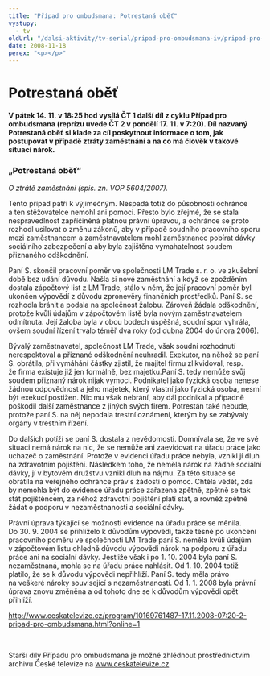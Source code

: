 ```yaml
---
title: "Případ pro ombudsmana: Potrestaná oběť"
vystupy:
  - tv
oldUrl: "/dalsi-aktivity/tv-serial/pripad-pro-ombudsmana-iv/pripad-pro-ombudsmana-potrestana-obet/"
date: 2008-11-18
perex: "<p></p>"
---
```


<!-- imported from the old website -->

<h1 class="Nadpis1">Potrestaná oběť</h1><p class="Normln-web" style="FONT-WEIGHT: bold">V pátek 14. 11. v 18:25 hod vysílá ČT 1 další díl z cyklu Případ pro ombudsmana (reprízu uvede ČT 2 v pondělí 17. 11. v 7:20). Díl nazvaný Potrestaná oběť si klade za cíl poskytnout informace o tom, jak postupovat v případě ztráty zaměstnání a na co má člověk v takové situaci nárok.</p><h3 class="Nadpis2">„Potrestaná oběť“</h3><p class="Normln-web"><span style="FONT-STYLE: italic">O ztrátě zaměstnání (spis. zn. VOP 5604</span><span style="FONT-STYLE: italic">/200</span><span style="FONT-STYLE: italic">7</span><span style="FONT-STYLE: italic">). </span></p><p class="Normln-web">Tento případ patří k výjimečným. Nespadá totiž do působnosti ochránce a ten stěžovatelce nemohl ani pomoci. Přesto bylo zřejmé, že se stala nespravedlnost zapříčiněná platnou právní úpravou, a ochránce se proto rozhodl usilovat o změnu zákonů, aby v případě soudního pracovního sporu mezi zaměstnancem a zaměstnavatelem mohl zaměstnanec pobírat dávky sociálního zabezpečení a aby byla zajištěna vymahatelnost soudem přiznaného odškodnění.</p><p class="Normln-web">Paní S. skončil pracovní poměr ve společnosti LM Trade s. r. o. ve zkušební době bez udání důvodu. Našla si nové zaměstnání a když se zpožděním dostala zápočtový list z LM Trade, stálo v něm, že její pracovní poměr byl ukončen výpovědí z důvodu zpronevěry finančních prostředků. Paní S. se rozhodla bránit a podala na společnost žalobu. Zároveň žádala odškodnění, protože kvůli údajům v zápočtovém listě byla novým zaměstnavatelem odmítnuta. Její žaloba byla v obou bodech úspěšná, soudní spor vyhrála, ovšem soudní řízení trvalo téměř dva roky (od dubna 2004 do února 2006).</p><p class="Normln-web">Bývalý zaměstnavatel, společnost LM Trade, však soudní rozhodnutí nerespektoval a přiznané odškodnění neuhradil. Exekutor, na něhož se paní S. obrátila, při vymáhání částky zjistil, že majitel firmu zlikvidoval, resp. že firma existuje již jen formálně, bez majetku.Paní S. tedy nemůže svůj soudem přiznaný nárok nijak vymoci. Podnikatel jako fyzická osoba nenese žádnou odpovědnost a jeho majetek, který vlastní jako fyzická osoba, nesmí být exekucí postižen. Nic mu však nebrání, aby dál podnikal a případně poškodil další zaměstnance z jiných svých firem. Potrestán také nebude, protože paní S. na něj nepodala trestní oznámení, kterým by se zabývaly orgány v trestním řízení.</p><p class="Normln-web">Do dalších potíží se paní S. dostala z nevědomosti. Domnívala se, že ve své situaci nemá nárok na nic, že se nemůže ani zaevidovat na úřadu práce jako uchazeč o zaměstnání. Protože v evidenci úřadu práce nebyla, vznikl jí dluh na zdravotním pojištění. Následkem toho, že neměla nárok na žádné sociální dávky, jí v bytovém družstvu vznikl dluh na nájmu. Za této situace se obrátila na veřejného ochránce práv s žádostí o pomoc. Chtěla vědět, zda by nemohla být do evidence úřadu práce zařazena zpětně, zpětně se tak stát pojištěncem, za něhož zdravotní pojištění platí stát, a rovněž zpětně žádat o podporu v nezaměstnanosti a sociální dávky.</p><p class="Normln-web">Právní úprava týkající se možnosti evidence na úřadu práce se měnila. Do 30. 9. 2004 se přihlíželo k důvodům výpovědi, takže těsně po ukončení pracovního poměru ve společnosti LM Trade paní S. neměla kvůli údajům v zápočtovém listu ohledně důvodu výpovědi nárok na podporu z úřadu práce ani na sociální dávky. Jestliže však i po 1. 10. 2004 byla paní S. nezaměstnaná, mohla se na úřadu práce nahlásit. Od 1. 10. 2004 totiž platilo, že se k důvodu výpovědi nepřihlíží. Paní S. tedy měla právo na veškeré nároky související s nezaměstnaností. Od 1. 1. 2008 byla právní úprava znovu změněna a od tohoto dne se k důvodům výpovědi opět přihlíží.</p><p class="Normln-web"><a title="Otevření do nového okna" href="http://www.ceskatelevize.cz/program/10169761487-17.11.2008-07:20-2-pripad-pro-ombudsmana.html?online=1" target="_blank">http://www.ceskatelevize.cz/program/10169761487-17.11.2008-07:20-2-pripad-pro-ombudsmana.html?online=1</a> <img alt="" src="https://www.ochrance.cz/typo3/ext/od_linkdesc/icons/external.gif" class="od_linkdesc_icon_external" /></p><p class="Normln-web"> </p><p class="Normln-web">Starší díly Případu pro ombudsmana je možné zhlédnout prostřednictvím archivu České televize na <a href="../../TISKOVÉ%20ZPRÁVY%202008/www.ceskatelevize.cz">www.ceskatelevize.cz</a></p><p class="Normln"> </p><p class="Normln"> </p>
